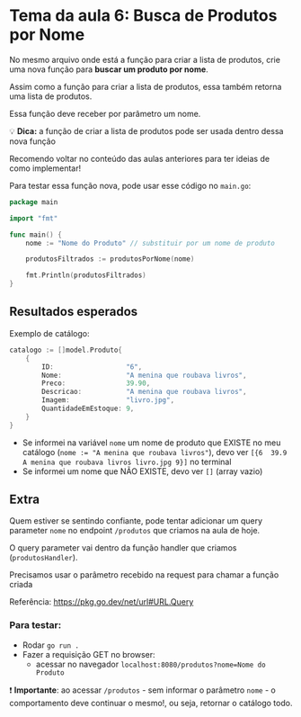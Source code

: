 # Tema da aula 6: Busca de Produtos por Nome

No mesmo arquivo onde está a função para criar a lista de produtos, crie uma nova função para **buscar um produto por nome**.

Assim como a função para criar a lista de produtos, essa também retorna uma lista de produtos.

Essa função deve receber por parâmetro um nome.

💡 **Dica:** a função de criar a lista de produtos pode ser usada dentro dessa nova função

Recomendo voltar no conteúdo das aulas anteriores para ter ideias de como implementar!

Para testar essa função nova, pode usar esse código no `main.go`:
```go
package main

import "fmt"

func main() {
	nome := "Nome do Produto" // substituir por um nome de produto

	produtosFiltrados := produtosPorNome(nome)

	fmt.Println(produtosFiltrados)
}
```

## Resultados esperados
Exemplo de catálogo:
```go
catalogo := []model.Produto{
	{
		ID:                  "6",
		Nome:                "A menina que roubava livros",
		Preco:               39.90,
		Descricao:           "A menina que roubava livros",
		Imagem:              "livro.jpg",
		QuantidadeEmEstoque: 9,
	}
}
```
- Se informei na variável `nome` um nome de produto que EXISTE no meu catálogo (`nome := "A menina que roubava livros"`), devo ver `[{6  39.9 A menina que roubava livros livro.jpg 9}]` no terminal
- Se informei um nome que NÃO EXISTE, devo ver `[]` (array vazio)

## Extra
Quem estiver se sentindo confiante, pode tentar adicionar um query parameter `nome` no endpoint `/produtos` que criamos na aula de hoje.

O query parameter vai dentro da função handler que criamos (`produtosHandler`).

Precisamos usar o parâmetro recebido na request para chamar a função criada

Referência: https://pkg.go.dev/net/url#URL.Query

### Para testar:
- Rodar `go run .`
- Fazer a requisição GET no browser:
	- acessar no navegador `localhost:8080/produtos?nome=Nome do Produto`

❗ **Importante**: ao acessar `/produtos` - sem informar o parâmetro `nome` - o comportamento deve continuar o mesmo!, ou seja, retornar o catálogo todo.
